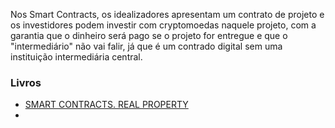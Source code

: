 Nos Smart Contracts, os idealizadores apresentam um contrato de projeto e os investidores podem investir com cryptomoedas naquele projeto, com a garantia que o dinheiro será pago se o projeto for entregue e que o "intermediário" não vai falir, já que é um contrado digital sem uma instituição intermediária central.

### Livros
- [SMART CONTRACTS. REAL PROPERTY](https://mattereum.com/wp-content/uploads/2020/02/mattereum_workingpaper.pdf)
- 